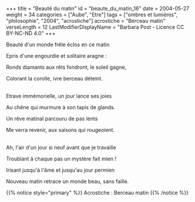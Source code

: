 +++
title = "Beauté du matin"
id = "beaute_du_matin_16"
date = 2004-05-27
weight = 34
categories = ["Aube", "Etre"]
tags = ["ombres et lumières", "philosophie", "2004", "acrostiche"]
acrostiche = "Berceau matin"
verseLength = 12
LastModifierDisplayName = "Barbara Post - Licence CC BY-NC-ND 4.0"
+++

Beauté d'un monde frêle éclos en ce matin

Epris d'une engourdie et solitaire aragne :

Ronds diamants aux rêts fondront, le soleil gagne,

Colorant la corolle, ivre berceau déteint.

 \
Etrave immémorielle, un jour lance ses joies

Au chêne qui murmure à son tapis de glands.

Un rêve matinal parcouru de pas lents

Me verra revenir, aux saisons qui rougeoient.

 \
Ah, l'air d'un jour si neuf avant que je travaille

Troublant à chaque pas un mystère fait mien !

Irisant jusqu'à l'âme et jusqu'au jour permien

Nouveau matin retrace un monde beau, sans faille.

{{% notice style="primary" %}}
Acrostiche : Berceau matin
{{% /notice %}}
